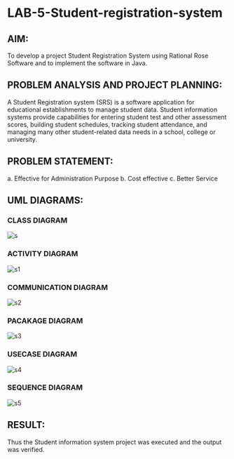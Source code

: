 # LAB-5-Student-registration-system

## AIM:

To develop a project Student Registration System using Rational Rose Software and to
implement the software in Java.

## PROBLEM ANALYSIS AND PROJECT PLANNING:

A Student Registration system (SRS) is a software application for educational
establishments to manage student data. Student information systems provide capabilities for
entering student test and other assessment scores, building student schedules, tracking student
attendance, and managing many other student-related data needs in a school, college or
university.

## PROBLEM STATEMENT:

a. Effective for Administration Purpose
b. Cost effective
c. Better Service

## UML DIAGRAMS:
### CLASS DIAGRAM
![s](https://github.com/Ishu-Vasanth/LAB-5-Student-registration-system/assets/94154614/2339bf75-d29e-419a-a9da-1a53c7c6d4ad)

### ACTIVITY DIAGRAM
![s1](https://github.com/Ishu-Vasanth/LAB-5-Student-registration-system/assets/94154614/e2bf71bf-8318-40a8-8815-e0c98e0845c2)

### COMMUNICATION DIAGRAM
![s2](https://github.com/Ishu-Vasanth/LAB-5-Student-registration-system/assets/94154614/b2e8fde6-fdc9-4724-9bc4-ad2c9edf337b)

### PACAKAGE DIAGRAM
![s3](https://github.com/Ishu-Vasanth/LAB-5-Student-registration-system/assets/94154614/cef9c4da-b42f-4b3c-a8e1-d93d5d680117)

### USECASE DIAGRAM
![s4](https://github.com/Ishu-Vasanth/LAB-5-Student-registration-system/assets/94154614/ccc2d2e9-d199-49f4-a5c0-54f5da42e15a)

### SEQUENCE DIAGRAM
![s5](https://github.com/Ishu-Vasanth/LAB-5-Student-registration-system/assets/94154614/5638e8ca-5ffe-4d54-a2da-4e02915453f9)

## RESULT:
Thus the Student information system project was executed and the output was
verified.
